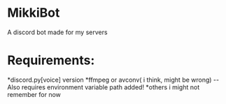 # MikkiBot
A discord bot made for my servers
# Requirements:
*discord.py[voice] version
*ffmpeg or avconv( i think, might be wrong) -- Also requires environment variable path added!
*others i might not remember for now


